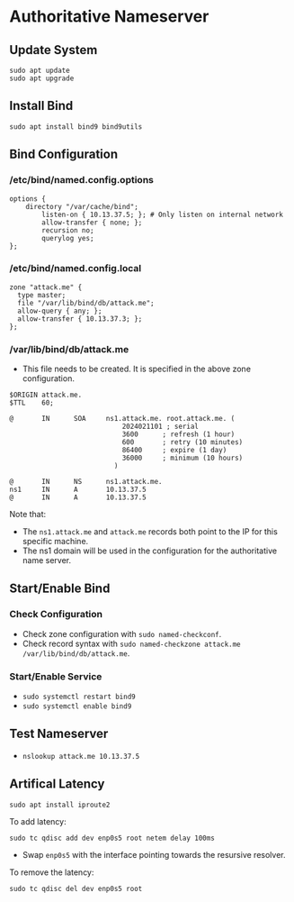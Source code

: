 # Authoritative Nameserver

## Update System

```
sudo apt update
sudo apt upgrade
```

## Install Bind

```
sudo apt install bind9 bind9utils
```

## Bind Configuration

### /etc/bind/named.config.options

```
options {
    directory "/var/cache/bind";
        listen-on { 10.13.37.5; }; # Only listen on internal network
        allow-transfer { none; };
        recursion no;
        querylog yes;
};
```

### /etc/bind/named.config.local

```
zone "attack.me" {
  type master;
  file "/var/lib/bind/db/attack.me";
  allow-query { any; };
  allow-transfer { 10.13.37.3; };
};
```

### /var/lib/bind/db/attack.me

- This file needs to be created. It is specified in the above zone configuration.

```
$ORIGIN attack.me.
$TTL	60;

@       IN      SOA     ns1.attack.me. root.attack.me. (
                            2024021101 ; serial
                            3600      ; refresh (1 hour)
                            600       ; retry (10 minutes)
                            86400     ; expire (1 day)
                            36000     ; minimum (10 hours)
                          )

@       IN      NS      ns1.attack.me.
ns1     IN      A       10.13.37.5
@       IN      A       10.13.37.5
```

Note that:
- The `ns1.attack.me` and `attack.me` records both point to the IP for this specific machine.
- The ns1 domain will be used in the configuration for the authoritative name server.

## Start/Enable Bind

### Check Configuration

- Check zone configuration with `sudo named-checkconf`.
- Check record syntax with `sudo named-checkzone attack.me /var/lib/bind/db/attack.me`.

### Start/Enable Service

- `sudo systemctl restart bind9`
- `sudo systemctl enable bind9`

## Test Nameserver

- `nslookup attack.me 10.13.37.5`

## Artifical Latency

```
sudo apt install iproute2
```

To add latency:

```
sudo tc qdisc add dev enp0s5 root netem delay 100ms
```

- Swap `enp0s5` with the interface pointing towards the resursive resolver.

To remove the latency:

```
sudo tc qdisc del dev enp0s5 root
```